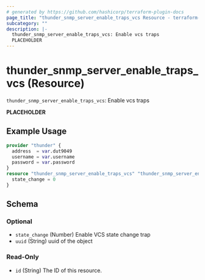 ```yaml
---
# generated by https://github.com/hashicorp/terraform-plugin-docs
page_title: "thunder_snmp_server_enable_traps_vcs Resource - terraform-provider-thunder"
subcategory: ""
description: |-
  thunder_snmp_server_enable_traps_vcs: Enable vcs traps
  PLACEHOLDER
---
```


# thunder_snmp_server_enable_traps_vcs (Resource)

`thunder_snmp_server_enable_traps_vcs`: Enable vcs traps

__PLACEHOLDER__

## Example Usage

```terraform
provider "thunder" {
  address  = var.dut9049
  username = var.username
  password = var.password
}
resource "thunder_snmp_server_enable_traps_vcs" "thunder_snmp_server_enable_traps_vcs" {
  state_change = 0
}
```

<!-- schema generated by tfplugindocs -->
## Schema

### Optional

- `state_change` (Number) Enable VCS state change trap
- `uuid` (String) uuid of the object

### Read-Only

- `id` (String) The ID of this resource.


